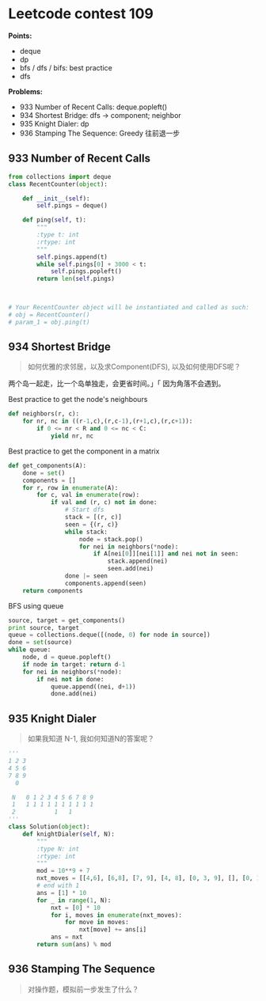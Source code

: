 # Leetcode contest 109

**Points:** 

- deque
- dp
- bfs / dfs / bifs: best practice 
- dfs 

**Problems:** 

* 933	 Number of Recent Calls: deque.popleft()   
* 934	 Shortest Bridge: dfs -> component; neighbor    
* 935	 Knight Dialer: dp 
* 936	 Stamping The Sequence: Greedy 往前退一步 


## 933	 Number of Recent Calls

``` python 
from collections import deque
class RecentCounter(object):

    def __init__(self):
        self.pings = deque()

    def ping(self, t):
        """
        :type t: int
        :rtype: int
        """
        self.pings.append(t)
        while self.pings[0] + 3000 < t:
            self.pings.popleft()
        return len(self.pings)
        


# Your RecentCounter object will be instantiated and called as such:
# obj = RecentCounter()
# param_1 = obj.ping(t)
```  
##  934	 Shortest Bridge

> 如何优雅的求邻居，以及求Component(DFS), 以及如何使用DFS呢？

两个岛一起走，比一个岛单独走，会更省时间。」「  因为角落不会遇到。


Best practice to get the node's neighbours
 
``` python 
def neighbors(r, c):
    for nr, nc in ((r-1,c),(r,c-1),(r+1,c),(r,c+1)):
        if 0 <= nr < R and 0 <= nc < C:
            yield nr, nc
```

Best practice to get the component in a matrix 

``` python 
def get_components(A):
    done = set()
    components = []
    for r, row in enumerate(A):
        for c, val in enumerate(row):
            if val and (r, c) not in done:
                # Start dfs
                stack = [(r, c)]
                seen = {(r, c)}
                while stack:
                    node = stack.pop()
                    for nei in neighbors(*node):
                        if A[nei[0]][nei[1]] and nei not in seen:
                            stack.append(nei)
                            seen.add(nei)
                done |= seen
                components.append(seen)
    return components
```

BFS using queue 

``` python 
source, target = get_components()
print source, target
queue = collections.deque([(node, 0) for node in source])
done = set(source)
while queue:
    node, d = queue.popleft()
    if node in target: return d-1
    for nei in neighbors(*node):
        if nei not in done:
            queue.append((nei, d+1))
            done.add(nei)
```


##  935	 Knight Dialer

> 如果我知道 N-1, 我如何知道N的答案呢？

``` python 
'''
1 2 3
4 5 6
7 8 9 
  0

 N   0 1 2 3 4 5 6 7 8 9
 1   1 1 1 1 1 1 1 1 1 1
 2           1   1 
'''
class Solution(object):
    def knightDialer(self, N):
        """
        :type N: int
        :rtype: int
        """
        mod = 10**9 + 7
        nxt_moves = [[4,6], [6,8], [7, 9], [4, 8], [0, 3, 9], [], [0, 1, 7], [2, 6], [1, 3], [2, 4]]
        # end with 1 
        ans = [1] * 10
        for _ in range(1, N):
            nxt = [0] * 10
            for i, moves in enumerate(nxt_moves):
                for move in moves:
                    nxt[move] += ans[i]
            ans = nxt 
        return sum(ans) % mod
```

##  936	 Stamping The Sequence 

> 对操作题，模拟前一步发生了什么？

``` python 


```